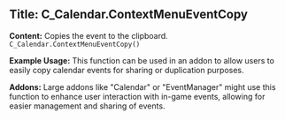 ## Title: C_Calendar.ContextMenuEventCopy

**Content:**
Copies the event to the clipboard.
`C_Calendar.ContextMenuEventCopy()`

**Example Usage:**
This function can be used in an addon to allow users to easily copy calendar events for sharing or duplication purposes.

**Addons:**
Large addons like "Calendar" or "EventManager" might use this function to enhance user interaction with in-game events, allowing for easier management and sharing of events.